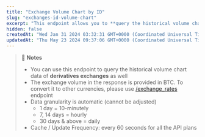 ```yaml
---
title: "Exchange Volume Chart by ID"
slug: "exchanges-id-volume-chart"
excerpt: "This endpoint allows you to **query the historical volume chart data with time in UNIX and trading volume data in BTC based on exchange’s id**."
hidden: false
createdAt: "Wed Jan 31 2024 03:32:31 GMT+0000 (Coordinated Universal Time)"
updatedAt: "Thu May 23 2024 09:37:06 GMT+0000 (Coordinated Universal Time)"
---
```

> 📘 **Notes**
> 
> - You can use this endpoint to query the historical volume chart data of **derivatives exchanges** as well
> - The exchange volume in the response is provided in BTC. To convert it to other currencies, please use [/exchange_rates](/reference/exchange-rates) endpoint
> - Data granularity is automatic (cannot be adjusted)
>   - 1 day = 10-minutely
>   - 7, 14 days = hourly
>   - 30 days & above = daily
> - Cache / Update Frequency:  every 60 seconds for all the API plans
